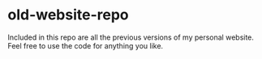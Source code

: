 # old-website-repo
Included in this repo are all the previous versions of my personal website. Feel free to use the code for anything you like.
